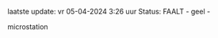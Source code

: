 laatste update: 
vr 05-04-2024  3:26   uur 
Status: FAALT - geel - 
<div class="service Y">microstation</div>